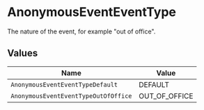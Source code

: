# AnonymousEventEventType

The nature of the event, for example "out of office".


## Values

| Name                                 | Value                                |
| ------------------------------------ | ------------------------------------ |
| `AnonymousEventEventTypeDefault`     | DEFAULT                              |
| `AnonymousEventEventTypeOutOfOffice` | OUT_OF_OFFICE                        |